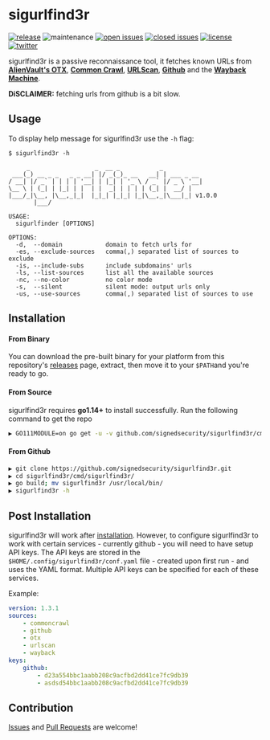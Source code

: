 # sigurlfind3r

[![release](https://img.shields.io/github/release/signedsecurity/sigurlfind3r?style=flat&color=0040ff)](https://github.com/signedsecurity/sigurlfind3r/releases) ![maintenance](https://img.shields.io/badge/maintained%3F-yes-0040ff.svg) [![open issues](https://img.shields.io/github/issues-raw/signedsecurity/sigurlfind3r.svg?style=flat&color=0040ff)](https://github.com/signedsecurity/sigurlfind3r/issues?q=is:issue+is:open) [![closed issues](https://img.shields.io/github/issues-closed-raw/signedsecurity/sigurlfind3r.svg?style=flat&color=0040ff)](https://github.com/signedsecurity/sigurlfind3r/issues?q=is:issue+is:closed) [![license](https://img.shields.io/badge/license-MIT-gray.svg?colorB=0040FF)](https://github.com/signedsecurity/sigurlfind3r/blob/master/LICENSE) [![twitter](https://img.shields.io/badge/twitter-@signedsecurity-0040ff.svg)](https://twitter.com/signedsecurity)

sigurlfind3r is a passive reconnaissance tool, it fetches known URLs from **[AlienVault's OTX](https://otx.alienvault.com/)**, **[Common Crawl](https://commoncrawl.org/)**, **[URLScan](https://urlscan.io/)**, **[Github](https://github.com)** and the **[Wayback Machine](https://archive.org/web/)**.

**DiSCLAIMER:** fetching urls from github is a bit slow.

## Usage

To display help message for sigurlfind3r use the `-h` flag:

```
$ sigurlfind3r -h

     _                  _  __ _           _
 ___(_) __ _ _   _ _ __| |/ _(_)_ __   __| | ___ _ __
/ __| |/ _` | | | | '__| | |_| | '_ \ / _` |/ _ \ '__|
\__ \ | (_| | |_| | |  | |  _| | | | | (_| |  __/ |
|___/_|\__, |\__,_|_|  |_|_| |_|_| |_|\__,_|\___|_| v1.0.0
       |___/

USAGE:
  sigurlfinder [OPTIONS]

OPTIONS:
  -d,  --domain            domain to fetch urls for
  -es, --exclude-sources   comma(,) separated list of sources to exclude
  -is, --include-subs      include subdomains' urls
  -ls, --list-sources      list all the available sources
  -nc, --no-color          no color mode
  -s,  --silent            silent mode: output urls only
  -us, --use-sources       comma(,) separated list of sources to use

```

## Installation

#### From Binary

You can download the pre-built binary for your platform from this repository's [releases](https://github.com/signedsecurity/sigurlfind3r/releases/) page, extract, then move it to your `$PATH`and you're ready to go.

#### From Source

sigurlfind3r requires **go1.14+** to install successfully. Run the following command to get the repo

```bash
▶ GO111MODULE=on go get -u -v github.com/signedsecurity/sigurlfind3r/cmd/sigurlfind3r
```

#### From Github

```bash
▶ git clone https://github.com/signedsecurity/sigurlfind3r.git
▶ cd sigurlfind3r/cmd/sigurlfind3r/
▶ go build; mv sigurlfind3r /usr/local/bin/
▶ sigurlfind3r -h
```

## Post Installation

sigurlfind3r will work after [installation](#installation). However, to configure sigurlfind3r to work with certain services - currently github - you will need to have setup API keys. The API keys are stored in the `$HOME/.config/sigurlfind3r/conf.yaml` file - created upon first run - and uses the YAML format. Multiple API keys can be specified for each of these services.

Example:

```yaml
version: 1.3.1
sources:
    - commoncrawl
    - github
    - otx
    - urlscan
    - wayback
keys:
    github:
        - d23a554bbc1aabb208c9acfbd2dd41ce7fc9db39
        - asdsd54bbc1aabb208c9acfbd2dd41ce7fc9db39
```

## Contribution

[Issues](https://github.com/signedsecurity/sigurlfind3r/issues) and [Pull Requests](https://github.com/signedsecurity/sigurlfind3r/pulls) are welcome!
